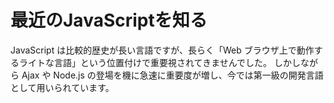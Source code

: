 # 最近のJavaScriptを知る

JavaScript は比較的歴史が長い言語ですが、長らく「Web ブラウザ上で動作するライトな言語」という位置付けで重要視されてきませんでした。
しかしながら Ajax や Node.js の登場を機に急速に重要度が増し、今では第一級の開発言語として用いられています。
